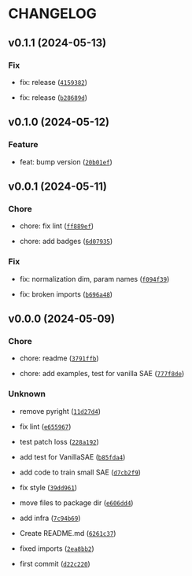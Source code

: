 # CHANGELOG



## v0.1.1 (2024-05-13)

### Fix

* fix: release ([`4159382`](https://github.com/dtch1997/smol-sae/commit/4159382fbeb5a1257eca5b05b40b46931b70ed88))

* fix: release ([`b28689d`](https://github.com/dtch1997/smol-sae/commit/b28689d9931ad10dc194783136fe5ec462565a5e))


## v0.1.0 (2024-05-12)

### Feature

* feat: bump version ([`20b01ef`](https://github.com/dtch1997/smol-sae/commit/20b01ef4895d18de91050d2a675d9d547cc269c1))


## v0.0.1 (2024-05-11)

### Chore

* chore: fix lint ([`ff889ef`](https://github.com/dtch1997/smol-sae/commit/ff889efa8950c573a56de266d786bbc4ecbaeca8))

* chore: add badges ([`6d07935`](https://github.com/dtch1997/smol-sae/commit/6d079355c7195b3dfc9d1fac5e70139641cee0ca))

### Fix

* fix: normalization dim, param names ([`f094f39`](https://github.com/dtch1997/smol-sae/commit/f094f39a64aa3bb670ceac496eb9d180e4120a38))

* fix: broken imports ([`b696a48`](https://github.com/dtch1997/smol-sae/commit/b696a4860182091daba4b1fe6b58655eea9e9ba7))


## v0.0.0 (2024-05-09)

### Chore

* chore: readme ([`3791ffb`](https://github.com/dtch1997/smol-sae/commit/3791ffbda349668d8f81256c96c9963a2f4e5de5))

* chore: add examples, test for vanilla SAE ([`777f8de`](https://github.com/dtch1997/smol-sae/commit/777f8deeb6ceafae767f895ace794e165cd243e8))

### Unknown

* remove pyright ([`11d27d4`](https://github.com/dtch1997/smol-sae/commit/11d27d4eb9387656a4c08b504e859d3b56a0325c))

* fix lint ([`e655967`](https://github.com/dtch1997/smol-sae/commit/e655967bfb84503272b7d4d01087502412840be8))

* test patch loss ([`228a192`](https://github.com/dtch1997/smol-sae/commit/228a192707f328ee7756189e7f8e0247cec6f79b))

* add test for VanillaSAE ([`b85fda4`](https://github.com/dtch1997/smol-sae/commit/b85fda41a7648acb4388c9fa933368b022c3c6bb))

* add code to train small SAE ([`d7cb2f9`](https://github.com/dtch1997/smol-sae/commit/d7cb2f92b73c8ac6e20abfc5ea3c3913748f0039))

* fix style ([`39dd961`](https://github.com/dtch1997/smol-sae/commit/39dd9618b6fc33b809db79f0b762c302959e9e99))

* move files to package dir ([`e606dd4`](https://github.com/dtch1997/smol-sae/commit/e606dd4ad6e0ceab996a87d97bb47d011121506b))

* add infra ([`7c94b69`](https://github.com/dtch1997/smol-sae/commit/7c94b69612496fdf4cfd577925e4249c5b75dc86))

* Create README.md ([`6261c37`](https://github.com/dtch1997/smol-sae/commit/6261c37ff83f5b6714079e300c3fbccee15dea93))

* fixed imports ([`2ea8bb2`](https://github.com/dtch1997/smol-sae/commit/2ea8bb2ae072e7d93a60d8c0c0851dea49c6f310))

* first commit ([`d22c220`](https://github.com/dtch1997/smol-sae/commit/d22c220bcea9c3886e6f128fe41b3f16aea83ea5))

